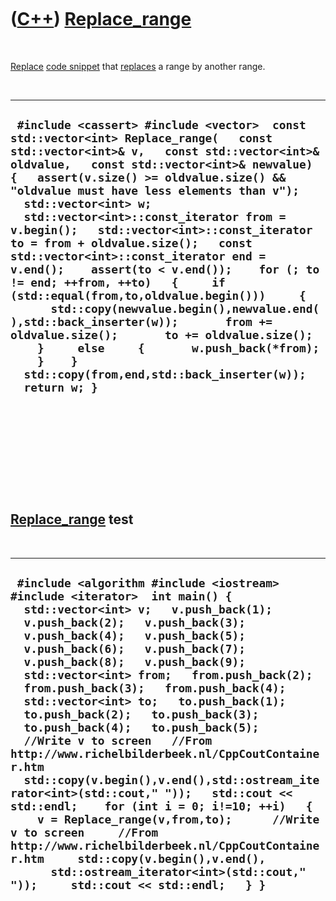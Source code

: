 



 

 

 

 

 

([C++](Cpp.md)) [Replace\_range](CppReplace_range.md)
=======================================================

 

[Replace](CppReplace.md) [code snippet](CppCodeSnippets.md) that
[replaces](CppReplace.md) a range by another range.

 

  --------------------------------------------------------------------------------------------------------------------------------------------------------------------------------------------------------------------------------------------------------------------------------------------------------------------------------------------------------------------------------------------------------------------------------------------------------------------------------------------------------------------------------------------------------------------------------------------------------------------------------------------------------------------------------------------------------------------------------------------------------------------------------------------------------------------------------------------------------------
  ` #include <cassert> #include <vector>  const std::vector<int> Replace_range(   const std::vector<int>& v,   const std::vector<int>& oldvalue,   const std::vector<int>& newvalue) {   assert(v.size() >= oldvalue.size() && "oldvalue must have less elements than v");    std::vector<int> w;    std::vector<int>::const_iterator from = v.begin();   std::vector<int>::const_iterator to = from + oldvalue.size();   const std::vector<int>::const_iterator end = v.end();    assert(to < v.end());    for (; to != end; ++from, ++to)   {     if (std::equal(from,to,oldvalue.begin()))     {       std::copy(newvalue.begin(),newvalue.end(),std::back_inserter(w));       from += oldvalue.size();       to += oldvalue.size();     }     else     {       w.push_back(*from);     }    }   std::copy(from,end,std::back_inserter(w));    return w; }`
  --------------------------------------------------------------------------------------------------------------------------------------------------------------------------------------------------------------------------------------------------------------------------------------------------------------------------------------------------------------------------------------------------------------------------------------------------------------------------------------------------------------------------------------------------------------------------------------------------------------------------------------------------------------------------------------------------------------------------------------------------------------------------------------------------------------------------------------------------------------

 

 

 

 

 

[Replace\_range](CppReplace_range.md) test
-------------------------------------------

 

  ----------------------------------------------------------------------------------------------------------------------------------------------------------------------------------------------------------------------------------------------------------------------------------------------------------------------------------------------------------------------------------------------------------------------------------------------------------------------------------------------------------------------------------------------------------------------------------------------------------------------------------------------------------------------------------------------------------------------------------------------------------------------------------------------------------------------------------------------------------------------------------------------------------------------------------------------------------------
  ` #include <algorithm #include <iostream> #include <iterator>  int main() {   std::vector<int> v;   v.push_back(1);   v.push_back(2);   v.push_back(3);   v.push_back(4);   v.push_back(5);   v.push_back(6);   v.push_back(7);   v.push_back(8);   v.push_back(9);    std::vector<int> from;   from.push_back(2);   from.push_back(3);   from.push_back(4);    std::vector<int> to;   to.push_back(1);   to.push_back(2);   to.push_back(3);   to.push_back(4);   to.push_back(5);    //Write v to screen   //From http://www.richelbilderbeek.nl/CppCoutContainer.htm   std::copy(v.begin(),v.end(),std::ostream_iterator<int>(std::cout," "));   std::cout << std::endl;    for (int i = 0; i!=10; ++i)   {     v = Replace_range(v,from,to);      //Write v to screen     //From http://www.richelbilderbeek.nl/CppCoutContainer.htm     std::copy(v.begin(),v.end(),       std::ostream_iterator<int>(std::cout," "));     std::cout << std::endl;   } }`
  ----------------------------------------------------------------------------------------------------------------------------------------------------------------------------------------------------------------------------------------------------------------------------------------------------------------------------------------------------------------------------------------------------------------------------------------------------------------------------------------------------------------------------------------------------------------------------------------------------------------------------------------------------------------------------------------------------------------------------------------------------------------------------------------------------------------------------------------------------------------------------------------------------------------------------------------------------------------

 

 

 

 

 





 



